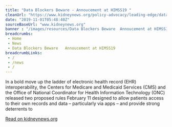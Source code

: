 ```yaml
--- 
title: "Data Blockers Beware - Annoucement at HIMSS19 "
cleanUrl: "https://www.kidneynews.org/policy-advocacy/leading-edge/data-blockers-beware-annoucement-himss19"
date: "2019-11-01T05:48:40Z"
sourceBaseUrl: "www.kidneynews.org"
banner : "/images/resources/Data Blockers Beware  Annoucement at HIMSS19.png"
breadcrumbs:
 - Home
 - News
 - Data Blockers Beware   Annoucement at HIMSS19
breadcrumbLinks:
 - / 
 - /news
 - / 
---
```

In a bold move up the ladder of electronic health record (EHR) interoperability, the Centers for Medicare and Medicaid Services (CMS) and the Office of National Coordinator for Health Information Technology (ONC) released two proposed rules February 11 designed to allow patients access to their own records and data – particularly via apps – and provide strong deterrents to  
  
[Read on kidneynews.org](https://www.kidneynews.org/policy-advocacy/leading-edge/data-blockers-beware-annoucement-himss19)
